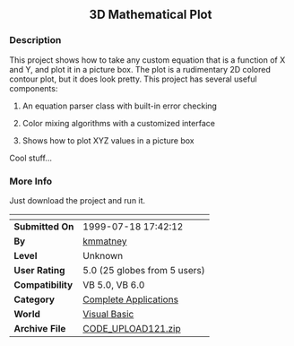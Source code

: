 ﻿<div align="center">

## 3D Mathematical Plot


</div>

### Description

This project shows how to take any custom equation that is a function of X and Y, and plot it in a picture box. The plot is a rudimentary 2D colored contour plot, but it does look pretty. This project has several useful components:

1) An equation parser class with built-in error checking

2) Color mixing algorithms with a customized interface

3) Shows how to plot XYZ values in a picture box

Cool stuff...
 
### More Info
 
Just download the project and run it.


<span>             |<span>
---                |---
**Submitted On**   |1999-07-18 17:42:12
**By**             |[kmmatney](https://github.com/Planet-Source-Code/PSCIndex/blob/master/ByAuthor/kmmatney.md)
**Level**          |Unknown
**User Rating**    |5.0 (25 globes from 5 users)
**Compatibility**  |VB 5\.0, VB 6\.0
**Category**       |[Complete Applications](https://github.com/Planet-Source-Code/PSCIndex/blob/master/ByCategory/complete-applications__1-27.md)
**World**          |[Visual Basic](https://github.com/Planet-Source-Code/PSCIndex/blob/master/ByWorld/visual-basic.md)
**Archive File**   |[CODE\_UPLOAD121\.zip](https://github.com/Planet-Source-Code/kmmatney-3d-mathematical-plot__1-2515/archive/master.zip)








